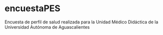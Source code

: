 # encuestaPES
Encuesta de perfil de salud realizada para la Unidad Médico Didáctica de la Universidad Autónoma de Aguascalientes
